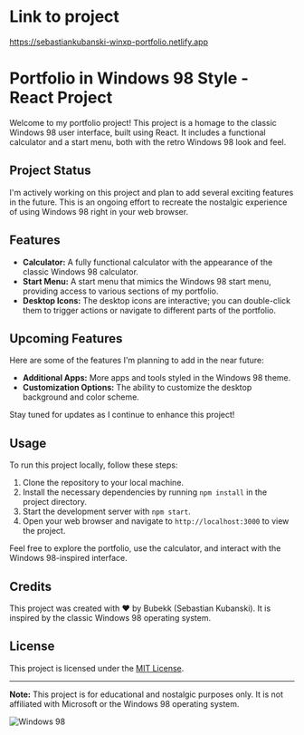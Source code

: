 # Link to project
https://sebastiankubanski-winxp-portfolio.netlify.app

# Portfolio in Windows 98 Style - React Project

Welcome to my portfolio project! This project is a homage to the classic Windows 98 user interface, built using React. It includes a functional calculator and a start menu, both with the retro Windows 98 look and feel.

## Project Status

I'm actively working on this project and plan to add several exciting features in the future. This is an ongoing effort to recreate the nostalgic experience of using Windows 98 right in your web browser.

## Features

- **Calculator:** A fully functional calculator with the appearance of the classic Windows 98 calculator.
- **Start Menu:** A start menu that mimics the Windows 98 start menu, providing access to various sections of my portfolio.
- **Desktop Icons:** The desktop icons are interactive; you can double-click them to trigger actions or navigate to different parts of the portfolio.

## Upcoming Features

Here are some of the features I'm planning to add in the near future:

- **Additional Apps:** More apps and tools styled in the Windows 98 theme.
- **Customization Options:** The ability to customize the desktop background and color scheme.

Stay tuned for updates as I continue to enhance this project!

## Usage

To run this project locally, follow these steps:

1. Clone the repository to your local machine.
2. Install the necessary dependencies by running `npm install` in the project directory.
3. Start the development server with `npm start`.
4. Open your web browser and navigate to `http://localhost:3000` to view the project.

Feel free to explore the portfolio, use the calculator, and interact with the Windows 98-inspired interface.

## Credits

This project was created with ❤️ by Bubekk (Sebastian Kubanski). It is inspired by the classic Windows 98 operating system.

## License

This project is licensed under the [MIT License](LICENSE).

---

**Note:** This project is for educational and nostalgic purposes only. It is not affiliated with Microsoft or the Windows 98 operating system.

![Windows 98](windows98.png)
